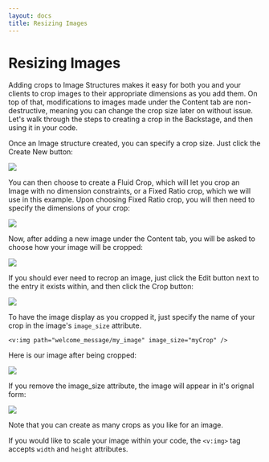 ```yaml
---
layout: docs
title: Resizing Images
---
```


# Resizing Images

Adding crops to Image Structures makes it easy for both you and your
clients to crop images to their appropriate dimensions as you add them.
On top of that, modifications to images made under the Content tab are
non-destructive, meaning you can change the crop size later on without
issue. Let's walk through the steps to creating a crop in the Backstage,
and then using it in your code.

Once an Image structure created, you can specify a crop size. Just click
the Create New button:

![](assets/images/screenshots/the_website/cookbook/crop_create_new.png)

You can then choose to create a Fluid Crop, which will let you crop an
Image with no dimension constraints, or a Fixed Ratio crop, which we
will use in this example. Upon choosing Fixed Ratio crop, you will then
need to specify the dimensions of your crop:

![](assets/images/screenshots/the_website/cookbook/crop_size.png)

Now, after adding a new image under the Content tab, you will be asked
to choose how your image will be cropped:

![](assets/images/screenshots/the_website/cookbook/crop_specify.png)

If you should ever need to recrop an image, just click the Edit button
next to the entry it exists within, and then click the Crop button:

![](assets/images/screenshots/the_website/cookbook/crop_edit_button.png)

To have the image display as you cropped it, just specify the name of
your crop in the image's `image_size` attribute.

    <v:img path="welcome_message/my_image" image_size="myCrop" />

Here is our image after being cropped:

![](assets/images/screenshots/the_website/cookbook/crop_after.png)

If you remove the image\_size attribute, the image will appear in it's
orignal form:

![](assets/images/screenshots/the_website/cookbook/crop_before.png)

Note that you can create as many crops as you like for an image.

If you would like to scale your image within your code, the `<v:img>`
tag accepts `width` and `height` attributes.
